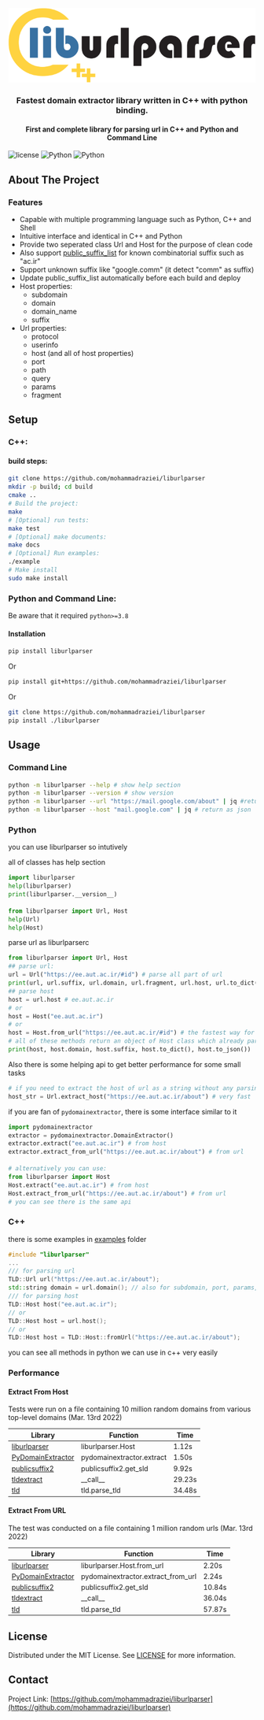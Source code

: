 <p align="center">
  <a href="https://github.com/mohammadraziei/liburlparser">
    <img src="docs/images/logo/liburlparser-logo-1.svg" alt="Logo">
  </a>
  <h3 align="center">
    Fastest domain extractor library written in C++ with python binding.
  </h3>
  <h4 align="center">
    First and complete library for parsing url in C++ and Python and Command Line
  </h4>
</p>

![license](https://img.shields.io/badge/MIT-License-green)
![Python]( https://img.shields.io/badge/Python-3.8%20%7C%203.9%20%7C%203.10%20%7C%203.11-blue)
![Python]( https://img.shields.io/badge/C++-17-yellow)
<!--
![Build](https://github.com/Intsights/PyDomainExtractor/workflows/Build/badge.svg)
[![PyPi](https://img.shields.io/pypi/v/PyDomainExtractor.svg)](https://pypi.org/project/PyDomainExtractor/)
-->
<!--
## Table of Contents

- [Table of Contents](#table-of-contents)
- [About The Project](#about-the-project)
  - [Built With](#built-with)[README.md](README.md)
  - [Performance](#performance)
    - [Extract From Domain](#extract-from-domain)
    - [Extract From URL](#extract-from-url)
  - [Installation](#installation)
- [Usage](#usage)
  - [Extraction](#extraction)
  - [URL Extraction](#url-extraction)
  - [Validation](#validation)
  - [TLDs List](#tlds-list)
- [License](#license)
- [Contact](#contact)
-->

## About The Project

### Features
* Capable with multiple programming language such as Python, C++ and Shell
* Intuitive interface and identical in C++ and Python
* Provide two seperated class Url and Host for the purpose of clean code
* Also support [public_suffix_list](https://publicsuffix.org/list/public_suffix_list.dat) for known combinatorial suffix such as "ac.ir"
* Support unknown suffix like "google.comm" (it detect "comm" as suffix)
* Update public_suffix_list automatically before each build and deploy  
* Host properties:
  * subdomain
  * domain
  * domain_name
  * suffix
* Url properties:
  * protocol
  * userinfo
  * host (and all of host properties)
  * port
  * path
  * query
  * params
  * fragment


## Setup
### C++:

#### build steps:
```sh
git clone https://github.com/mohammadraziei/liburlparser
mkdir -p build; cd build
cmake ..
# Build the project:
make
# [Optional] run tests:
make test
# [Optional] make documents:
make docs
# [Optional] Run examples:
./example
# Make install
sudo make install
```



### Python and Command Line:
Be aware that it required `python>=3.8`
#### Installation
```sh
pip install liburlparser
```
Or
```sh
pip install git+https://github.com/mohammadraziei/liburlparser
```
Or
```sh
git clone https://github.com/mohammadraziei/liburlparser
pip install ./liburlparser
```

## Usage

### Command Line
```sh
python -m liburlparser --help # show help section
python -m liburlparser --version # show version
python -m liburlparser --url "https://mail.google.com/about" | jq #return as json
python -m liburlparser --host "mail.google.com" | jq # return as json
```


### Python

you can use liburlparser so intutively

all of classes has help section
```python
import liburlparser
help(liburlparser)
print(liburlparser.__version__)

from liburlparser import Url, Host
help(Url)
help(Host)
```

parse url as liburlparserc
```python
from liburlparser import Url, Host
## parse url:
url = Url("https://ee.aut.ac.ir/#id") # parse all part of url
print(url, url.suffix, url.domain, url.fragment, url.host, url.to_dict(), url.to_json())
## parse host
host = url.host # ee.aut.ac.ir
# or
host = Host("ee.aut.ac.ir")
# or 
host = Host.from_url("https://ee.aut.ac.ir/#id") # the fastest way for parsing host from url
# all of these methods return an object of Host class which already parse the host part of url 
print(host, host.domain, host.suffix, host.to_dict(), host.to_json())
```
Also there is some helping api to get better performance for some small tasks

```python
# if you need to extract the host of url as a string without any parsing 
host_str = Url.extract_host("https://ee.aut.ac.ir/about") # very fast
```
if you are fan of  `pydomainextractor`, there is some interface similar to it
```python
import pydomainextractor
extractor = pydomainextractor.DomainExtractor()
extractor.extract("ee.aut.ac.ir") # from host
extractor.extract_from_url("https://ee.aut.ac.ir/about") # from url

# alternatively you can use:
from liburlparser import Host
Host.extract("ee.aut.ac.ir") # from host
Host.extract_from_url("https://ee.aut.ac.ir/about") # from url
# you can see there is the same api
```

### C++
there is some examples in [examples](examples) folder

```c++
#include "liburlparser"
...
/// for parsing url
TLD::Url url("https://ee.aut.ac.ir/about");
std::string domain = url.domain(); // also for subdomain, port, params, ...
/// for parsing host
TLD::Host host("ee.aut.ac.ir");
// or
TLD::Host host = url.host();
// or
TLD::Host host = TLD::Host::fromUrl("https://ee.aut.ac.ir/about");
```
you can see all methods in python we can use in c++ very easily


### Performance


#### Extract From Host

Tests were run on a file containing 10 million random domains from various top-level domains (Mar. 13rd 2022)

| Library  | Function | Time |
| ------------- | ------------- | ------------- |
| [liburlparser](https://github.com/mohammadraziei/liburlparser) | liburlparser.Host | 1.12s |
| [PyDomainExtractor](https://github.com/Intsights/PyDomainExtractor) | pydomainextractor.extract | 1.50s |
| [publicsuffix2](https://github.com/nexb/python-publicsuffix2) | publicsuffix2.get_sld | 9.92s |
| [tldextract](https://github.com/john-kurkowski/tldextract) | \_\_call\_\_ | 29.23s |
| [tld](https://github.com/barseghyanartur/tld) | tld.parse_tld | 34.48s |


#### Extract From URL

The test was conducted on a file containing 1 million random urls (Mar. 13rd 2022)

| Library  | Function | Time |
| ------------- | ------------- | ------------- |
| [liburlparser](https://github.com/Intsights/PyDomainExtractor) | liburlparser.Host.from_url | 2.20s |
| [PyDomainExtractor](https://github.com/Intsights/PyDomainExtractor) | pydomainextractor.extract_from_url | 2.24s |
| [publicsuffix2](https://github.com/nexb/python-publicsuffix2) | publicsuffix2.get_sld | 10.84s |
| [tldextract](https://github.com/john-kurkowski/tldextract) | \_\_call\_\_ | 36.04s |
| [tld](https://github.com/barseghyanartur/tld) | tld.parse_tld | 57.87s |



## License

Distributed under the MIT License. See [LICENSE](LICENSE) for more information.


## Contact

<!-- Gal Ben David - gal@intsights.com -->

Project Link: [https://github.com/mohammadraziei/liburlparser](https://github.com/mohammadraziei/liburlparser)




[license-shield]: https://img.shields.io/github/license/othneildrew/Best-README-Template.svg?style=flat-square